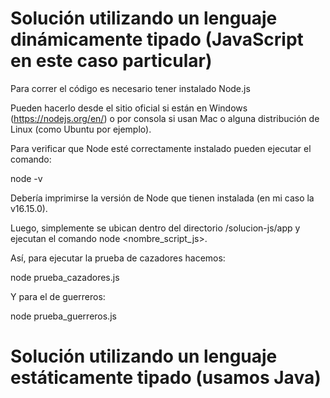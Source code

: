# Solución utilizando un lenguaje dinámicamente tipado (JavaScript en este caso particular)
Para correr el código es necesario tener instalado Node.js

Pueden hacerlo desde el sitio oficial si están en Windows (https://nodejs.org/en/)
o por consola si usan Mac o alguna distribución de Linux (como Ubuntu por ejemplo).

Para verificar que Node esté correctamente instalado pueden ejecutar el comando:

node -v 

Debería imprimirse la versión de Node que tienen instalada (en mi caso la v16.15.0).

Luego, simplemente se ubican dentro del directorio /solucion-js/app y ejecutan el comando
node <nombre_script_js>. 

Así, para ejecutar la prueba de cazadores hacemos:

node prueba_cazadores.js

Y para el de guerreros:

node prueba_guerreros.js

# Solución utilizando un lenguaje estáticamente tipado (usamos Java)
